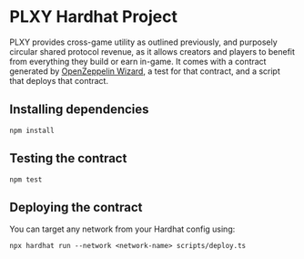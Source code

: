 # PLXY Hardhat Project

PLXY provides cross-game utility as outlined previously, and purposely circular shared
protocol revenue, as it allows creators and players to benefit from everything they build
or earn in-game.
 It comes with a contract generated by [OpenZeppelin Wizard](https://wizard.openzeppelin.com/), a test for that contract, and a script that deploys that contract.

## Installing dependencies

```
npm install
```

## Testing the contract

```
npm test
```

## Deploying the contract

You can target any network from your Hardhat config using:

```
npx hardhat run --network <network-name> scripts/deploy.ts
```
